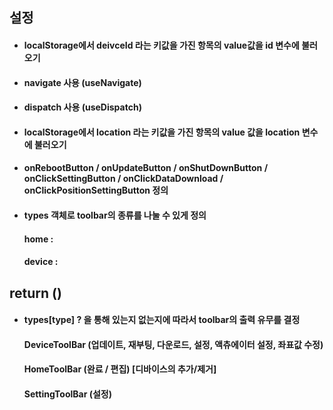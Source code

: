 ## 설정
- #### localStorage에서 deivceId 라는 키값을 가진 항목의 value값을 id 변수에 불러오기
- #### navigate 사용 (useNavigate)
- #### dispatch 사용 (useDispatch)
- #### localStorage에서 location 라는 키값을 가진 항목의 value 값을 location 변수에 불러오기
- #### onRebootButton / onUpdateButton  / onShutDownButton / onClickSettingButton / onClickDataDownload  / onClickPositionSettingButton 정의
- #### types 객체로  toolbar의 종류를 나눌 수 있게 정의
   #### home : <HomeToolBar />
   #### device : <DeviceToolBar /> 
## return ()
- #### types\[type] ? 을 통해 있는지 없는지에 따라서 toolbar의 출력 유무를 결정
   #### DeviceToolBar (업데이트, 재부팅, 다운로드, 설정, 액츄에이터 설정, 좌표값 수정)
   #### HomeToolBar (완료 / 편집) \[디바이스의 추가/제거]
   #### SettingToolBar (설정)